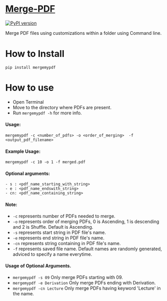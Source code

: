 # [Merge-PDF](https://github.com/kairavkkp/Merge-PDF)
[![PyPI version](https://badge.fury.io/py/mergemypdf.svg)](https://badge.fury.io/py/mergemypdf)

Merge PDF files using customizations within a folder using Command line.

# How to Install
`pip install mergemypdf`

# How to use
- Open Terminal
- Move to the directory where PDFs are present.
- Run `mergemypdf -h` for more info.

#### Usage: 
`mergemypdf -c <number_of_pdfs> -o <order_of_merging>  -f <output_pdf_filename>`

#### Example Usage:
`mergemypdf -c 10 -o 1 -f merged.pdf`


#### Optional arguments:
```
- s : <pdf_name_starting_with_string> 
- e : <pdf_name_endswith_string> 
- cn: <pdf_name_containing_string>
```

#### Note:
- `-c` represents number of PDFs needed to merge.
- `-o` represents order of merging PDFs, 0 is Ascending, 1 is descending and 2 is Shuffle. Default is Ascending.
- `-s` represents start string in PDF file's name.
- `-e` represents end string in PDF file's name.
- `-cn` represents string containing in PDF file's name.
- `-f` represents saved file name. Default names are randomly generated, adviced to specify a name everytime.

#### Usage of Optional Arguments.
- `mergemypdf -s 09` Only merge PDFs starting with 09.
- `mergemypdf -e Derivation` Only merge PDFs ending with Derivation.
- `mergemypdf -cn Lecture` Only merge PDFs having keyword 'Lecture' in the name.
